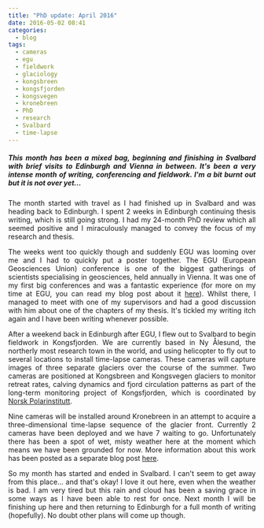```yaml
---
title: "PhD update: April 2016"
date: 2016-05-02 08:41
categories:
  - blog
tags: 
  - cameras
  - egu
  - fieldwork
  - glaciology
  - kongsbreen
  - kongsfjorden
  - kongsvegen
  - kronebreen
  - PhD 
  - research
  - Svalbard
  - time-lapse
---
```

<h5 style="text-align:justify;">This month has been a mixed bag, beginning and finishing in Svalbard with brief visits to Edinburgh and Vienna in between. It's been a very intense month of writing, conferencing and fieldwork. I'm a bit burnt out but it is not over yet...</h5>

<p style="text-align:justify;">The month started with travel as I had finished up in Svalbard and was heading back to Edinburgh. I spent 2 weeks in Edinburgh continuing thesis writing, which is still going strong. I had my 24-month PhD review which all seemed positive and I miraculously managed to convey the focus of my research and thesis.</p>

<p style="text-align:justify;">The weeks went too quickly though and suddenly EGU was looming over me and I had to quickly put a poster together. The EGU (European Geosciences Union) conference is one of the biggest gatherings of scientists specialising in geosciences, held annually in Vienna. It was one of my first big conferences and was a fantastic experience (for more on my time at EGU, you can read my blog post about it <a href="http://pennyhow.github.io/blog/egu16/">here</a>). Whilst there, I managed to meet with one of my supervisors and had a good discussion with him about one of the chapters of my thesis. It's tickled my writing itch again and I have been writing whenever possible.</p>

<p style="text-align:justify;">After a weekend back in Edinburgh after EGU, I flew out to Svalbard to begin fieldwork in Kongsfjorden. We are currently based in Ny Ålesund, the northerly most research town in the world, and using helicopter to fly out to several locations to install time-lapse cameras. These cameras will capture images of three separate glaciers over the course of the summer. Two cameras are positioned at Kongsbreen and Kongsvegen glaciers to monitor retreat rates, calving dynamics and fjord circulation patterns as part of the long-term monitoring project of Kongsfjorden, which is coordinated by <a href="http://www.npolar.no/en/" target="_blank">Norsk Polarinstitutt</a>.</p>

<p style="text-align:justify;">Nine cameras will be installed around Kronebreen in an attempt to acquire a three-dimensional time-lapse sequence of the glacier front. Currently 2 cameras have been deployed and we have 7 waiting to go. Unfortunately there has been a spot of wet, misty weather here at the moment which means we have been grounded for now. More information about this work has been posted as a separate blog post <a href="https://pennyhow.github.io/blog/why-study-kronebreen/">here</a>.</p>

<p style="text-align:justify;">So my month has started and ended in Svalbard. I can't seem to get away from this place... and that's okay! I love it out here, even when the weather is bad. I am very tired but this rain and cloud has been a saving grace in some ways as I have been able to rest for once. Next month I will be finishing up here and then returning to Edinburgh for a full month of writing (hopefully). No doubt other plans will come up though.</p>
